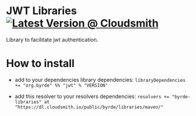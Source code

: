 # JWT Libraries [![Latest Version @ Cloudsmith](https://api-prd.cloudsmith.io/badges/version/byrde/libraries/maven/jwt_2.12/latest/x/?render=true)](https://cloudsmith.io/~byrde/repos/libraries/packages/detail/maven/jwt_2.12/latest/)

Library to facilitate jwt authentication.

# How to install

* add to your dependencies library dependencies:
```libraryDependencies += "org.byrde" %% "jwt" % "VERSION"```

* add this resolver to your resolvers dependencies:
```resolvers += "byrde-libraries" at "https://dl.cloudsmith.io/public/byrde/libraries/maven/"```
